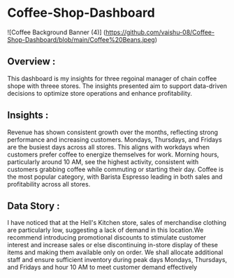 # Coffee-Shop-Dashboard
![Coffee Background Banner (4)] (https://github.com/vaishu-08/Coffee-Shop-Dashboard/blob/main/Coffee%20Beans.jpeg)

## Overview :
This dashboard is my insights for three regoinal manager of chain coffee shope with threee stores. The insights presented aim to support data-driven decisions to optimize store operations and enhance profitability.
## Insights :
Revenue has shown consistent growth over the months, reflecting strong performance and increasing customers.
Mondays, Thursdays, and Fridays are the busiest days across all stores. This aligns with workdays when customers prefer coffee to energize themselves for work.
Morning hours, particularly around 10 AM, see the highest activity, consistent with customers grabbing coffee while commuting or starting their day.
Coffee is the most popular category, with Barista Espresso leading in both sales and profitability across all stores. 
## Data Story :
I have noticed that at the Hell's Kitchen store, sales of merchandise clothing are particularly low, suggesting a lack of demand in this location.We recommend introducing promotional discounts to stimulate customer interest and increase sales or else discontinuing in-store display of these items and making them available only on order. We shall allocate additional staff and ensure sufficient inventory during peak days Mondays, Thursdays, and Fridays and hour 10 AM to meet customer demand effectively
